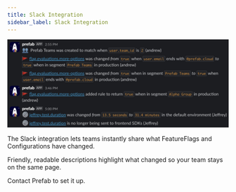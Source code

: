 ```yaml
---
title: Slack Integration
sidebar_label: Slack Integration
---
```



![image](/img/docs/tools/devtools-slack.jpg)

The Slack integration lets teams instantly share what FeatureFlags and Configurations have changed.

Friendly, readable descriptions highlight what changed so your team stays on the same page.

Contact Prefab to set it up.
